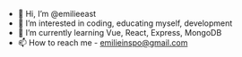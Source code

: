 - 👋 Hi, I’m @emilieeast
- 👀 I’m interested in coding, educating myself, development
- 🌱 I’m currently learning Vue, React, Express, MongoDB
- 📫 How to reach me - emilieinspo@gmail.com

<!---
emilieeast/emilieeast is a ✨ special ✨ repository because its `README.md` (this file) appears on your GitHub profile.
You can click the Preview link to take a look at your changes.
--->
